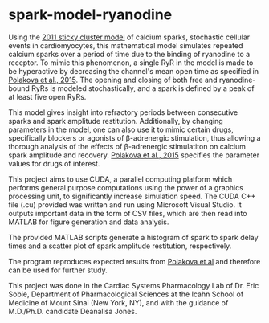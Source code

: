 # spark-model-ryanodine


Using the [2011 sticky cluster model](https://github.com/ananyapavuluri/2011-spark-model) of calcium sparks, stochastic cellular events in cardiomyocytes, this mathematical model simulates repeated calcium sparks over a period of time due to the binding of ryanodine to a receptor.
To mimic this phenomenon, a single RyR in the model is made to be hyperactive by decreasing the channel's mean open time as specified in [Polakova et al., 2015](https://www.ncbi.nlm.nih.gov/pubmed/25772298).
The opening and closing of both free and ryanodine-bound RyRs is modeled stochastically, and a spark is defined by a peak of at least five open RyRs.

This model gives insight into refractory periods between consecutive sparks and spark amplitude restitution. Additionally, by changing parameters in the model, one can also use it to mimic certain drugs, specifically blockers or agonists of β-adrenergic stimulation, thus allowing a thorough analysis of the effects of β-adrenergic stimulatiton on calcium spark amplitude and recovery. [Polakova et al., 2015](https://www.ncbi.nlm.nih.gov/pubmed/25772298) specifies the parameter values for drugs of interest. 

This project aims to use CUDA, a parallel computing platform which performs general purpose computations using the power of a graphics processing unit, to significantly increase simulation speed. The CUDA C++ file (.cu) provided was written and run using Microsoft Visual Studio. It outputs important data in the form of CSV files, which are then read into MATLAB for figure generation and data analysis.

The provided MATLAB scripts generate a histogram of spark to spark delay times and a scatter plot of spark amplitude restitution, respectively.

The program reproduces expected results from [Polakova et al](www.ncbi.nlm.nih.gov/pubmed/2577229) and therefore can be used for further study.

This project was done in the Cardiac Systems Pharmacology Lab of Dr. Eric Sobie, Department of Pharmacological Sciences at the Icahn School of Medicine of Mount Sinai (New York, NY), and with the guidance of M.D./Ph.D. candidate Deanalisa Jones.
